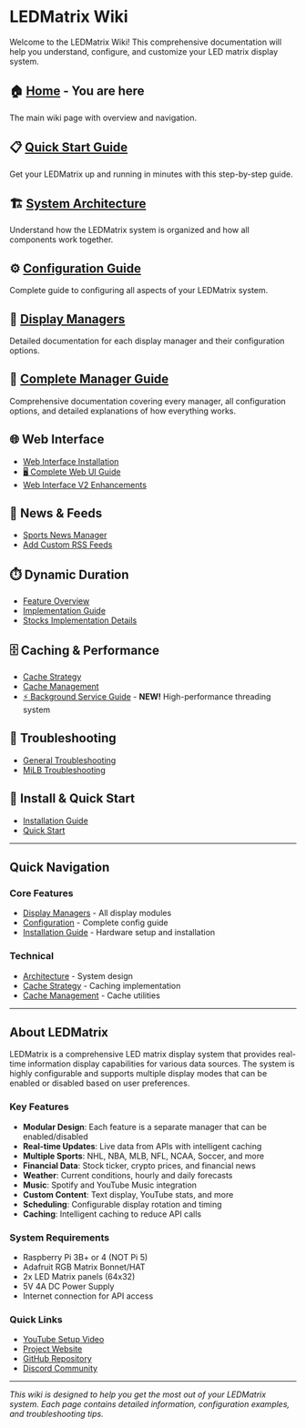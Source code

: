 # LEDMatrix Wiki

Welcome to the LEDMatrix Wiki! This comprehensive documentation will help you understand, configure, and customize your LED matrix display system.

## 🏠 [Home](WIKI_HOME.md) - You are here
The main wiki page with overview and navigation.

## 📋 [Quick Start Guide](WIKI_QUICK_START.md)
Get your LEDMatrix up and running in minutes with this step-by-step guide.

## 🏗️ [System Architecture](WIKI_ARCHITECTURE.md)
Understand how the LEDMatrix system is organized and how all components work together.

## ⚙️ [Configuration Guide](WIKI_CONFIGURATION.md)
Complete guide to configuring all aspects of your LEDMatrix system.

## 🎯 [Display Managers](WIKI_DISPLAY_MANAGERS.md)
Detailed documentation for each display manager and their configuration options.

## 🔧 [Complete Manager Guide](MANAGER_GUIDE_COMPREHENSIVE.md)
Comprehensive documentation covering every manager, all configuration options, and detailed explanations of how everything works.

## 🌐 Web Interface
- [Web Interface Installation](WEB_INTERFACE_INSTALLATION.md)
- [🖥️ Complete Web UI Guide](WEB_UI_COMPLETE_GUIDE.md)
- [Web Interface V2 Enhancements](WEB_INTERFACE_V2_ENHANCED_SUMMARY.md)

## 📰 News & Feeds
- [Sports News Manager](NEWS_MANAGER_README.md)
- [Add Custom RSS Feeds](CUSTOM_FEEDS_GUIDE.md)

## ⏱️ Dynamic Duration
- [Feature Overview](dynamic_duration.md)
- [Implementation Guide](DYNAMIC_DURATION_GUIDE.md)
- [Stocks Implementation Details](DYNAMIC_DURATION_STOCKS_IMPLEMENTATION.md)

## 🗄️ Caching & Performance
- [Cache Strategy](CACHE_STRATEGY.md)
- [Cache Management](cache_management.md)
- [⚡ Background Service Guide](BACKGROUND_SERVICE_GUIDE.md) - **NEW!** High-performance threading system

## 🧩 Troubleshooting
- [General Troubleshooting](WIKI_TROUBLESHOOTING.md)
- [MiLB Troubleshooting](MILB_TROUBLESHOOTING.md)

## 🚀 Install & Quick Start
- [Installation Guide](INSTALLATION_GUIDE.md)
- [Quick Start](WIKI_QUICK_START.md)

---

## Quick Navigation

### Core Features
- [Display Managers](WIKI_DISPLAY_MANAGERS.md) - All display modules
- [Configuration](WIKI_CONFIGURATION.md) - Complete config guide
- [Installation Guide](INSTALLATION_GUIDE.md) - Hardware setup and installation

### Technical
- [Architecture](WIKI_ARCHITECTURE.md) - System design
- [Cache Strategy](CACHE_STRATEGY.md) - Caching implementation
- [Cache Management](cache_management.md) - Cache utilities

---

## About LEDMatrix

LEDMatrix is a comprehensive LED matrix display system that provides real-time information display capabilities for various data sources. The system is highly configurable and supports multiple display modes that can be enabled or disabled based on user preferences.

### Key Features
- **Modular Design**: Each feature is a separate manager that can be enabled/disabled
- **Real-time Updates**: Live data from APIs with intelligent caching
- **Multiple Sports**: NHL, NBA, MLB, NFL, NCAA, Soccer, and more
- **Financial Data**: Stock ticker, crypto prices, and financial news
- **Weather**: Current conditions, hourly and daily forecasts
- **Music**: Spotify and YouTube Music integration
- **Custom Content**: Text display, YouTube stats, and more
- **Scheduling**: Configurable display rotation and timing
- **Caching**: Intelligent caching to reduce API calls

### System Requirements
- Raspberry Pi 3B+ or 4 (NOT Pi 5)
- Adafruit RGB Matrix Bonnet/HAT
- 2x LED Matrix panels (64x32)
- 5V 4A DC Power Supply
- Internet connection for API access

### Quick Links
- [YouTube Setup Video](https://www.youtube.com/watch?v=_HaqfJy1Y54)
- [Project Website](https://www.chuck-builds.com/led-matrix/)
- [GitHub Repository](https://github.com/ChuckBuilds/LEDMatrix)
- [Discord Community](https://discord.com/invite/uW36dVAtcT)

---

*This wiki is designed to help you get the most out of your LEDMatrix system. Each page contains detailed information, configuration examples, and troubleshooting tips.* 